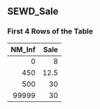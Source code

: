 ## SEWD_Sale
### First 4 Rows of the Table
|   NM_Inf |   Sale |
|---------:|-------:|
|        0 |    8   |
|      450 |   12.5 |
|      500 |   30   |
|    99999 |   30   |